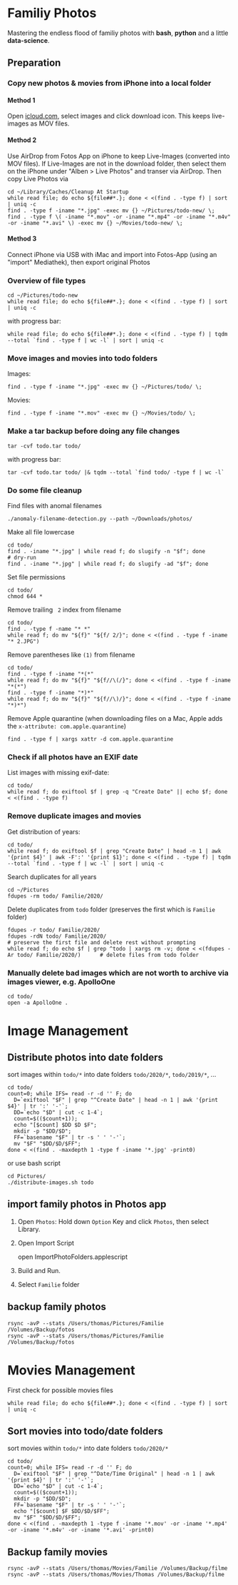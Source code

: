 # Familiy Photos

Mastering the endless flood of familiy photos with **bash**, **python** and a little **data-science**.

## Preparation

### Copy new photos & movies from iPhone into a local folder

#### Method 1

Open [icloud.com](https://www.icloud.com), select images and click download icon. This keeps live-images as MOV files.

#### Method 2

Use AirDrop from Fotos App on iPhone to keep Live-Images (converted into MOV files). 
If Live-Images are not in the download folder, then select them on the iPhone under "Alben > Live Photos" and transer via AirDrop. 
Then copy Live Photos via

    cd ~/Library/Caches/Cleanup At Startup
    while read file; do echo ${file##*.}; done < <(find . -type f) | sort | uniq -c
    find . -type f -iname "*.jpg" -exec mv {} ~/Pictures/todo-new/ \;
    find . -type f \( -iname "*.mov" -or -iname "*.mp4" -or -iname "*.m4v" -or -iname "*.avi" \) -exec mv {} ~/Movies/todo-new/ \;

#### Method 3

Connect iPhone via USB with iMac and import into Fotos-App (using an "import" Mediathek), then export original Photos

### Overview of file types

    cd ~/Pictures/todo-new
    while read file; do echo ${file##*.}; done < <(find . -type f) | sort | uniq -c

  with progress bar:

    while read file; do echo ${file##*.}; done < <(find . -type f) | tqdm --total `find . -type f | wc -l` | sort | uniq -c

### Move images and movies into **todo** folders

  Images:

    find . -type f -iname "*.jpg" -exec mv {} ~/Pictures/todo/ \;

  Movies:

    find . -type f -iname "*.mov" -exec mv {} ~/Movies/todo/ \;

### Make a tar backup before doing any file changes

    tar -cvf todo.tar todo/

with progress bar:

    tar -cvf todo.tar todo/ |& tqdm --total `find todo/ -type f | wc -l`

### Do some file cleanup

Find files with anomal filenames

    ./anomaly-filename-detection.py --path ~/Downloads/photos/

Make all file lowercase

    cd todo/
    find . -iname "*.jpg" | while read f; do slugify -n "$f"; done            # dry-run
    find . -iname "*.jpg" | while read f; do slugify -ad "$f"; done

Set file permissions

    cd todo/
    chmod 644 *

Remove trailing ` 2` index from filename

    cd todo/
    find . -type f -name "* *"
    while read f; do mv "${f}" "${f/ 2/}"; done < <(find . -type f -iname "* 2.JPG")

Remove parentheses like `(1)` from filename

    cd todo/
    find . -type f -iname "*(*"
    while read f; do mv "${f}" "${f//\(/}"; done < <(find . -type f -iname "*(*")
    find . -type f -iname "*)*"
    while read f; do mv "${f}" "${f//\)/}"; done < <(find . -type f -iname "*)*")

Remove Apple quarantine (when downloading files on a Mac, Apple adds the `x-attribute: com.apple.quarantine`)

    find . -type f | xargs xattr -d com.apple.quarantine

### Check if all photos have an EXIF date

  List images with missing exif-date:

    cd todo/
    while read f; do exiftool $f | grep -q "Create Date" || echo $f; done < <(find . -type f)

### Remove duplicate images and movies

  Get distribution of years:

    cd todo/
    while read f; do exiftool $f | grep "Create Date" | head -n 1 | awk '{print $4}' | awk -F':' '{print $1}'; done < <(find . -type f) | tqdm --total `find . -type f | wc -l` | sort | uniq -c

  Search duplicates for all years

    cd ~/Pictures
    fdupes -rm todo/ Familie/2020/

  Delete duplicates from `todo` folder (preserves the first which is `Familie` folder)

    fdupes -r todo/ Familie/2020/
    fdupes -rdN todo/ Familie/2020/                                                                    # preserve the first file and delete rest without prompting
    while read f; do echo $f | grep ^todo | xargs rm -v; done < <(fdupes -Ar todo/ Familie/2020/)      # delete files from todo folder

### Manually delete bad images which are not worth to archive via images viewer, e.g. ApolloOne

    cd todo/
    open -a ApolloOne .

# Image Management

## Distribute photos into date folders

  sort images within `todo/*` into date folders `todo/2020/*`, `todo/2019/*`, ...

    cd todo/
    count=0; while IFS= read -r -d '' F; do
      D=`exiftool "$F" | grep "^Create Date" | head -n 1 | awk '{print $4}' | tr ':' '-'`;
      DD=`echo "$D" | cut -c 1-4`;
      count=$(($count+1));
      echo "[$count] $DD $D $F";
      mkdir -p "$DD/$D";
      FF=`basename "$F" | tr -s ' ' '-'`;
      mv "$F" "$DD/$D/$FF";
    done < <(find . -maxdepth 1 -type f -iname '*.jpg' -print0)

  or use bash script

    cd Pictures/
    ./distribute-images.sh todo

## import family photos in Photos app

1. Open `Photos`: Hold down `Option` Key and click `Photos`, then select Library.

2. Open Import Script

    open ImportPhotoFolders.applescript

3. Build and Run.

4. Select `Familie` folder

## backup family photos

    rsync -avP --stats /Users/thomas/Pictures/Familie /Volumes/Backup/fotos
    rsync -avP --stats /Users/thomas/Pictures/Familie /Volumes/Backup/fotos

# Movies Management

First check for possible movies files

    while read file; do echo ${file##*.}; done < <(find . -type f) | sort | uniq -c

## Sort movies into todo/date folders

  sort movies within `todo/*` into date folders `todo/2020/*`

    cd todo/
    count=0; while IFS= read -r -d '' F; do
      D=`exiftool "$F" | grep "^Date/Time Original" | head -n 1 | awk '{print $4}' | tr ':' '-'`;
      DD=`echo "$D" | cut -c 1-4`;
      count=$(($count+1));
      mkdir -p "$DD/$D";
      FF=`basename "$F" | tr -s ' ' '-'`;
      echo "[$count] $F $DD/$D/$FF";
      mv "$F" "$DD/$D/$FF";
    done < <(find . -maxdepth 1 -type f -iname '*.mov' -or -iname '*.mp4' -or -iname '*.m4v' -or -iname '*.avi' -print0)

## Backup family movies

    rsync -avP --stats /Users/thomas/Movies/Familie /Volumes/Backup/filme
    rsync -avP --stats /Users/thomas/Movies/Thomas /Volumes/Backup/filme

